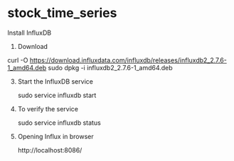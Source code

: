# stock_time_series

Install InfluxDB 
 1. Download

   curl -O https://download.influxdata.com/influxdb/releases/influxdb2_2.7.6-1_amd64.deb
   sudo dpkg -i influxdb2_2.7.6-1_amd64.deb

3. Start the InfluxDB service
   
   sudo service influxdb start
4. To verify the service

   sudo service influxdb status
6. Opening Influx in browser

    http://localhost:8086/
